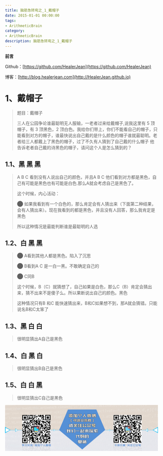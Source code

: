 ```yaml
---
title: 脑筋急转弯之_1_戴帽子
date: 2015-01-01 00:00:00
tags: 
- ArithmeticBrain
category: 
- ArithmeticBrain
description: 脑筋急转弯之_1_戴帽子
---
```

**前言**     

 Github：[https://github.com/HealerJean](https://github.com/HealerJean)         

 博客：[http://blog.healerjean.com](http://HealerJean.github.io)           




# 1、戴帽子

> 题目：戴帽子       
>
> 三人在公园争论谁最聪明无人服输，一老者过来给戴帽子,说我这里有 5 顶帽子，有 3 顶黑色，2 顶白色。我给你们带上，你们不能看自己的帽子，只能看到对方的帽子，谁最快说出自己戴的是什么颜色的帽子谁就最聪明。老者给三人都戴上了黑色的帽子，过了不久有人猜到了自己戴的什么帽子 他告诉老者自己戴的诗黑色的帽子，请问这个人是怎么猜到的？



## 1.1、黑 黑 黑  

> A B C 看到没有人说出自己的颜色，并且A B C 他们看到对方都是黑色，自己有可能是黑色也有可能是白色.那么A就会考虑自己是黑色了。
>
> 这个时候，内心活动：      
>
> ⬤ 如果我看到有一个白色的，那么肯定会有人猜出来（下面第二种结果，会有人猜出来）。现在我看到的都是黑色，并且没有人回答，那么我肯定是黑色
>
> 所以这种情况是最能判断谁是最聪明的人选



## 1.2、白 黑 黑

> ⬤ A看到其他人都是黑色。陷入了沉思     
>
> ⬤ B看到A C 是一白一黑。不敢确定自己的       
>
> ⬤ C同B      
>
> 这个时候，B（C）就猜想了，自己如果是白色，那么C（B）肯定会猜出来，猜不出来不是傻子么。所以果断说出自己的颜色。黑色       
>
> 这种情况只有B 和C 能快速猜出来，B和C如果想不到，那A就会猜错。只能说名B和C太笨了



## 1.3、黑 白 白

> 很明显猜出A自己是黑色



## 1.4、白 黑 白

> 很明显猜出B自己是黑色



## 1.5、白 白 黑

> 很明显猜出C自己是黑色



![ContactAuthor](https://raw.githubusercontent.com/HealerJean/HealerJean.github.io/master/assets/img/artical_bottom.jpg) 




<!-- Gitalk 评论 start  -->

<link rel="stylesheet" href="https://unpkg.com/gitalk/dist/gitalk.css">
<script src="https://unpkg.com/gitalk@latest/dist/gitalk.min.js"></script> 
<div id="gitalk-container"></div>    
 <script type="text/javascript">
    var gitalk = new Gitalk({
		clientID: `1d164cd85549874d0e3a`,
		clientSecret: `527c3d223d1e6608953e835b547061037d140355`,
		repo: `HealerJean.github.io`,
		owner: 'HealerJean',
		admin: ['HealerJean'],
		id: 'wCOEDTxhcgsvbdNM',
    });
    gitalk.render('gitalk-container');
</script> 

<!-- Gitalk end -->

